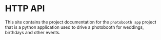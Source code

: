 # HTTP API

This site contains the project documentation for the
`photobooth app` project that is a python application used to drive
a photobooth for weddings, birthdays and other events.

<swagger-ui src="openapi.json"/>
